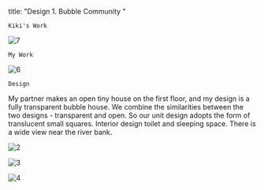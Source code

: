 title: "Design 1. Bubble Community "

`Kiki's Work`

![7](https://user-images.githubusercontent.com/90487072/144075852-6451247c-b752-4e1a-a3e1-7f4b9a739165.png)

`My Work`

![6](https://user-images.githubusercontent.com/90487072/144075870-48d5af4f-3861-46ea-9fbf-5649b5d9264b.png)

`Design`

My partner makes an open tiny house on the first floor, and my design is a fully transparent bubble house. We combine the similarities between the two designs - transparent and open. So our unit design adopts the form of translucent small squares. Interior design toilet and sleeping space. There is a wide view near the river bank.

![2](https://user-images.githubusercontent.com/90487072/144076694-218ef948-37a4-4688-94a2-975e1f684cf0.jpg)

![3](https://user-images.githubusercontent.com/90487072/144076903-4d1d779c-daeb-41f3-be12-3e9319c8849f.jpg)

![4](https://user-images.githubusercontent.com/90487072/144076924-c54d58f2-9dec-4914-ac87-5c2acb9f335d.jpg)
